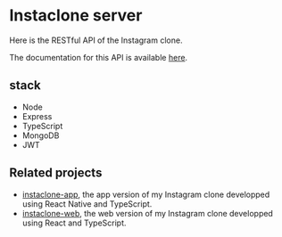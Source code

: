 # Instaclone server

Here is the RESTful API of the Instagram clone.

The documentation for this API is available [here](https://instaclone-server-ts.herokuapp.com/docs/).

## stack

- Node
- Express
- TypeScript
- MongoDB
- JWT

## Related projects

- [instaclone-app](https://github.com/YassLipton/instaclone-app-typescript), the app version of my Instagram clone developped using React Native and TypeScript.
- [instaclone-web](https://github.com/YassLipton/instaclone-client-typescript), the web version of my Instagram clone developped using React and TypeScript.
